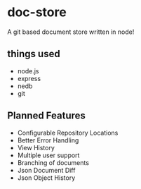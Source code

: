 # doc-store

A git based document store written in node!

## things used
- node.js
- express
- nedb
- git

## Planned Features
- Configurable Repository Locations
- Better Error Handling
- View History
- Multiple user support
- Branching of documents
- Json Document Diff
- Json Object History
